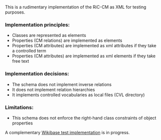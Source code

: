 This is a rudimentary implementation of the RiC-CM as XML for testing purposes.

### Implementation principles:
- Classes are represented as elements
- Properties (CM relations) are implemented as elements
- Properties (CM attributes) are implemented as xml attributes if they take a controlled term
- Properties (CM attributes) are implemented as xml elements if they take free text

### Implementation decisions:
- The schema does not implement inverse relations
- It does not implement relation hierarchies
- It implements controlled vocabularies as local files (CVL directory)

### Limitations:
- This schema does not enforce the right-hand class constraints of object properties

A complementary [Wikibase test implementation](https://recordsincontexts.wikibase.cloud) is in progress.

